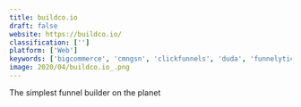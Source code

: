 ```yaml
---
title: buildco.io
draft: false 
website: https://buildco.io/
classification: ['']
platform: ['Web']
keywords: ['bigcommerce', 'cmngsn', 'clickfunnels', 'duda', 'funnelytics', 'instapage', 'knak', 'landingpage_monkey', 'landingi', 'leadpages', 'phonesites', 'zaius']
image: 2020/04/buildco.io_.png
---
```

The simplest funnel builder on the planet